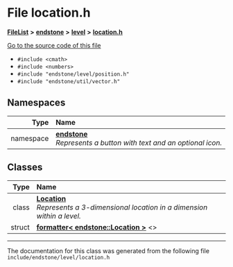 

# File location.h



[**FileList**](files.md) **>** [**endstone**](dir_6cf277b678674f97c7a2b6b3b2447b33.md) **>** [**level**](dir_8e239ca1e5fd0d936d66a30330d3a329.md) **>** [**location.h**](location_8h.md)

[Go to the source code of this file](location_8h_source.md)



* `#include <cmath>`
* `#include <numbers>`
* `#include "endstone/level/position.h"`
* `#include "endstone/util/vector.h"`













## Namespaces

| Type | Name |
| ---: | :--- |
| namespace | [**endstone**](namespaceendstone.md) <br>_Represents a button with text and an optional icon._  |


## Classes

| Type | Name |
| ---: | :--- |
| class | [**Location**](classendstone_1_1Location.md) <br>_Represents a 3-dimensional location in a dimension within a level._  |
| struct | [**formatter&lt; endstone::Location &gt;**](structfmt_1_1formatter_3_01endstone_1_1Location_01_4.md) &lt;&gt;<br> |



















































------------------------------
The documentation for this class was generated from the following file `include/endstone/level/location.h`

